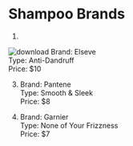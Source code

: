 
# Shampoo Brands

1.
![download](https://github.com/SafaeELMIRI/ItemsCatalog/assets/103537862/3c03f023-b07d-475e-810a-02546d126516)
   Brand: Elseve  
   Type: Anti-Dandruff  
   Price: $10  

3. Brand: Pantene  
   Type: Smooth & Sleek  
   Price: $8  

4. Brand: Garnier  
   Type: None of Your Frizzness  
   Price: $7  

